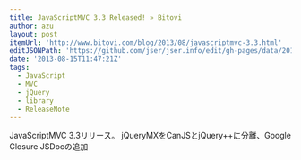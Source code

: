 ```yaml
---
title: JavaScriptMVC 3.3 Released! » Bitovi
author: azu
layout: post
itemUrl: 'http://www.bitovi.com/blog/2013/08/javascriptmvc-3.3.html'
editJSONPath: 'https://github.com/jser/jser.info/edit/gh-pages/data/2013/08/index.json'
date: '2013-08-15T11:47:21Z'
tags:
  - JavaScript
  - MVC
  - jQuery
  - library
  - ReleaseNote
---
```

JavaScriptMVC 3.3リリース。
jQueryMXをCanJSとjQuery++に分離、Google Closure JSDocの追加
